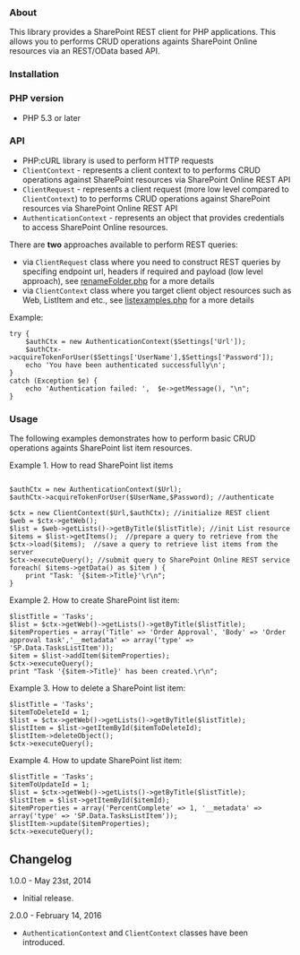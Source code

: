 ﻿### About
This library provides a SharePoint REST client for PHP applications. This allows you to performs CRUD operations againts SharePoint Online resources via an REST/OData based API. 

### Installation

### PHP version
- PHP 5.3 or later


### API

-  PHP:cURL library is used to perform HTTP requests 
-  `ClientContext` - represents a client context to to performs CRUD operations against SharePoint resources via SharePoint Online REST API
-  `ClientRequest` - represents a client request (more low level compared to `ClientContext`) to to performs CRUD operations against SharePoint resources via SharePoint Online REST API
-  `AuthenticationContext` - represents an object that provides credentials to access SharePoint Online resources.
  

There are **two** approaches available to perform REST queries:

-   via `ClientRequest` class where you need to construct REST queries by specifing endpoint url, headers if required and payload (low level approach), see [renameFolder.php](https://github.com/vgrem/phpSPO/blob/master/examples/renameFolder.php) for a more details
-   via `ClientContext` class where you target client object resources such as Web, ListItem and etc., see [listexamples.php](https://github.com/vgrem/phpSPO/blob/master/examples/listexamples.php) for a more details 


Example:

````
try {
	$authCtx = new AuthenticationContext($Settings['Url']);
	$authCtx->acquireTokenForUser($Settings['UserName'],$Settings['Password']);
	echo 'You have been authenticated successfully\n';
}
catch (Exception $e) {
	echo 'Authentication failed: ',  $e->getMessage(), "\n";
}
````

### Usage


The following examples demonstrates how to perform basic CRUD operations againts SharePoint list item resources.

Example 1. How to read SharePoint list items

````

$authCtx = new AuthenticationContext($Url);
$authCtx->acquireTokenForUser($UserName,$Password); //authenticate

$ctx = new ClientContext($Url,$authCtx); //initialize REST client    
$web = $ctx->getWeb();
$list = $web->getLists()->getByTitle($listTitle); //init List resource
$items = $list->getItems();  //prepare a query to retrieve from the 
$ctx->load($items);  //save a query to retrieve list items from the server 
$ctx->executeQuery(); //submit query to SharePoint Online REST service
foreach( $items->getData() as $item ) {
    print "Task: '{$item->Title}'\r\n";
}
````


Example 2. How to create SharePoint list item:
````
$listTitle = 'Tasks';
$list = $ctx->getWeb()->getLists()->getByTitle($listTitle);
$itemProperties = array('Title' => 'Order Approval', 'Body' => 'Order approval task','__metadata' => array('type' => 'SP.Data.TasksListItem'));
$item = $list->addItem($itemProperties);
$ctx->executeQuery();
print "Task '{$item->Title}' has been created.\r\n";
````

Example 3. How to delete a SharePoint list item:
````
$listTitle = 'Tasks';
$itemToDeleteId = 1;
$list = $ctx->getWeb()->getLists()->getByTitle($listTitle);
$listItem = $list->getItemById($itemToDeleteId);
$listItem->deleteObject();
$ctx->executeQuery();
````

Example 4. How to update SharePoint list item:
````
$listTitle = 'Tasks';
$itemToUpdateId = 1;
$list = $ctx->getWeb()->getLists()->getByTitle($listTitle);
$listItem = $list->getItemById($itemId);
$itemProperties = array('PercentComplete' => 1, '__metadata' => array('type' => 'SP.Data.TasksListItem'));
$listItem->update($itemProperties);
$ctx->executeQuery();
````




## Changelog

1.0.0 - May 23st, 2014
- Initial release.
 
2.0.0 - February 14, 2016
- `AuthenticationContext` and `ClientContext` classes have been introduced.  